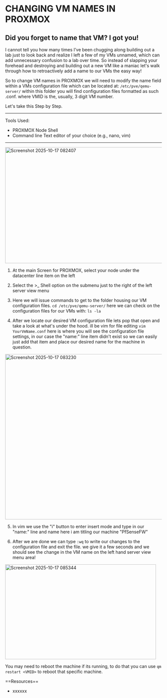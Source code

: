 # CHANGING VM NAMES IN PROXMOX
## Did you forget to name that VM? I got you!

I cannot tell you how many times I’ve been chugging along building out a lab just to look back and realize I left a few of my VMs unnamed, which can add unnecessary confusion to a lab over time. So instead of slapping your forehead and destroying and building out a new VM like a maniac let's walk through how to retroactively add a name to our VMs the easy way!

So to change VM names in PROXMOX we will need to modify the name field within a VMs configuration file which can be located at: `/etc/pve/qemu-server/` within this folder you will find configuration files formatted as such <VMID>.conf. where VMID is the, usually, 3 digit VM number.

Let's take this Step by Step.

---

Tools Used:
- PROXMOX Node Shell
- Command line Text editor of your choice (e.g., nano, vim)

---
<img width="797" height="372" alt="Screenshot 2025-10-17 082407" src="https://github.com/user-attachments/assets/620965df-3419-4f37-b9d9-5575ab4f6f67" />


1. At the main Screen for PROXMOX, select your node under the datacenter line item on the left

2. Select the >_ Shell option on the submenu just to the right of the left server view menu
   
3. Here we will issue commands to get to the folder housing our VM configuration files.
`cd /etc/pve/qemu-server/`
here we can check on the configuration files for our VMs with:
`ls -la`

4. After we locate our desired VM configuration file lets pop that open and take a look at what's under the hood. ill be vim for file editing
`vim YourVmName.conf`
here is where you will see the configuration file settings, in our case the "name:" line item didn't exist so we can easily just add that item and place our desired name for the machine in question.

<img width="1061" height="530" alt="Screenshot 2025-10-17 083230" src="https://github.com/user-attachments/assets/0c790c58-e7ed-4b64-a705-8dc43760c48a" />

5. In vim we use the "i" button to enter insert mode and type in our "name:" line and name here i am titling our machine "PfSenseFW"

6. After we are done we can type `:wq` to write our changes to the configuration file and exit the file. we give it a few seconds and we should see the change in the VM name on the left hand server view menu area!

<img width="485" height="304" alt="Screenshot 2025-10-17 085344" src="https://github.com/user-attachments/assets/70730b27-3642-4884-b8a2-fec1a42cebd9" />


You may need to reboot the machine if its running, to do that you can use `qm restart <VMID>` to reboot that specific machine.


==Resources==
- xxxxxx

